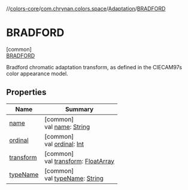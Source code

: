 //[colors-core](../../../../index.md)/[com.chrynan.colors.space](../../index.md)/[Adaptation](../index.md)/[BRADFORD](index.md)

# BRADFORD

[common]\
[BRADFORD](index.md)

Bradford chromatic adaptation transform, as defined in the CIECAM97s color appearance model.

## Properties

| Name | Summary |
|---|---|
| [name](../../-render-intent/-a-b-s-o-l-u-t-e/index.md#-372974862%2FProperties%2F1346026436) | [common]<br>val [name](../../-render-intent/-a-b-s-o-l-u-t-e/index.md#-372974862%2FProperties%2F1346026436): [String](https://kotlinlang.org/api/latest/jvm/stdlib/kotlin/-string/index.html) |
| [ordinal](../../-render-intent/-a-b-s-o-l-u-t-e/index.md#-739389684%2FProperties%2F1346026436) | [common]<br>val [ordinal](../../-render-intent/-a-b-s-o-l-u-t-e/index.md#-739389684%2FProperties%2F1346026436): [Int](https://kotlinlang.org/api/latest/jvm/stdlib/kotlin/-int/index.html) |
| [transform](../transform.md) | [common]<br>val [transform](../transform.md): [FloatArray](https://kotlinlang.org/api/latest/jvm/stdlib/kotlin/-float-array/index.html) |
| [typeName](../type-name.md) | [common]<br>val [typeName](../type-name.md): [String](https://kotlinlang.org/api/latest/jvm/stdlib/kotlin/-string/index.html) |
